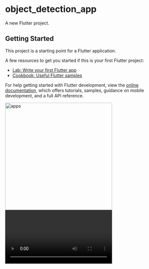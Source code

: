 # object_detection_app

A new Flutter project.

## Getting Started

This project is a starting point for a Flutter application.

A few resources to get you started if this is your first Flutter project:

- [Lab: Write your first Flutter app](https://docs.flutter.dev/get-started/codelab)
- [Cookbook: Useful Flutter samples](https://docs.flutter.dev/cookbook)

For help getting started with Flutter development, view the
[online documentation](https://docs.flutter.dev/), which offers tutorials,
samples, guidance on mobile development, and a full API reference.

 <img width="344" alt="apps" src="">
<video width="344"><source src="https://github.com/user-attachments/assets/aded2c17-b953-49a2-a184-b31151f285fb" type="video/webm" /></video>


